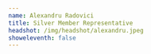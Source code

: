 ```yaml
---
name: Alexandru Radovici
title: Silver Member Representative
headshot: /img/headshot/alexandru.jpeg
showeleventh: false
---
```

